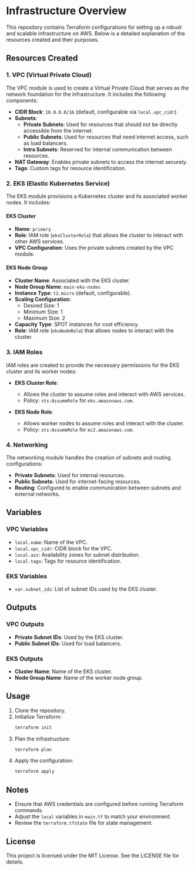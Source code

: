 # Infrastructure Overview

This repository contains Terraform configurations for setting up a robust and scalable infrastructure on AWS. Below is a detailed explanation of the resources created and their purposes.

## Resources Created

### 1. **VPC (Virtual Private Cloud)**
The VPC module is used to create a Virtual Private Cloud that serves as the network foundation for the infrastructure. It includes the following components:

- **CIDR Block**: `10.0.0.0/16` (default, configurable via `local.vpc_cidr`)
- **Subnets**:
  - **Private Subnets**: Used for resources that should not be directly accessible from the internet.
  - **Public Subnets**: Used for resources that need internet access, such as load balancers.
  - **Intra Subnets**: Reserved for internal communication between resources.
- **NAT Gateway**: Enables private subnets to access the internet securely.
- **Tags**: Custom tags for resource identification.

### 2. **EKS (Elastic Kubernetes Service)**
The EKS module provisions a Kubernetes cluster and its associated worker nodes. It includes:

#### **EKS Cluster**
- **Name**: `primary`
- **Role**: IAM role (`eksClusterRole`) that allows the cluster to interact with other AWS services.
- **VPC Configuration**: Uses the private subnets created by the VPC module.

#### **EKS Node Group**
- **Cluster Name**: Associated with the EKS cluster.
- **Node Group Name**: `main-eks-nodes`
- **Instance Type**: `t2.micro` (default, configurable).
- **Scaling Configuration**:
  - Desired Size: 1
  - Minimum Size: 1
  - Maximum Size: 2
- **Capacity Type**: SPOT instances for cost efficiency.
- **Role**: IAM role (`eksNodeRole`) that allows nodes to interact with the cluster.

### 3. **IAM Roles**
IAM roles are created to provide the necessary permissions for the EKS cluster and its worker nodes:

- **EKS Cluster Role**:
  - Allows the cluster to assume roles and interact with AWS services.
  - Policy: `sts:AssumeRole` for `eks.amazonaws.com`.

- **EKS Node Role**:
  - Allows worker nodes to assume roles and interact with the cluster.
  - Policy: `sts:AssumeRole` for `ec2.amazonaws.com`.

### 4. **Networking**
The networking module handles the creation of subnets and routing configurations:

- **Private Subnets**: Used for internal resources.
- **Public Subnets**: Used for internet-facing resources.
- **Routing**: Configured to enable communication between subnets and external networks.

## Variables

### VPC Variables
- `local.name`: Name of the VPC.
- `local.vpc_cidr`: CIDR block for the VPC.
- `local.azs`: Availability zones for subnet distribution.
- `local.tags`: Tags for resource identification.

### EKS Variables
- `var.subnet_ids`: List of subnet IDs used by the EKS cluster.

## Outputs

### VPC Outputs
- **Private Subnet IDs**: Used by the EKS cluster.
- **Public Subnet IDs**: Used for load balancers.

### EKS Outputs
- **Cluster Name**: Name of the EKS cluster.
- **Node Group Name**: Name of the worker node group.

## Usage

1. Clone the repository.
2. Initialize Terraform:
   ```bash
   terraform init
   ```
3. Plan the infrastructure:
   ```bash
   terraform plan
   ```
4. Apply the configuration:
   ```bash
   terraform apply
   ```

## Notes

- Ensure that AWS credentials are configured before running Terraform commands.
- Adjust the `local` variables in `main.tf` to match your environment.
- Review the `terraform.tfstate` file for state management.

## License

This project is licensed under the MIT License. See the LICENSE file for details.